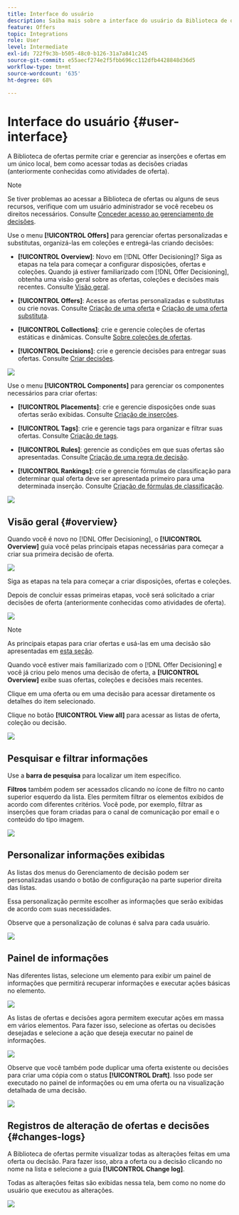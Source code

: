 ```yaml
---
title: Interface do usuário
description: Saiba mais sobre a interface do usuário da Biblioteca de ofertas.
feature: Offers
topic: Integrations
role: User
level: Intermediate
exl-id: 722f9c3b-b505-48c0-b126-31a7a841c245
source-git-commit: e55aecf274e2f5fbb696cc112dfb4428848d36d5
workflow-type: tm+mt
source-wordcount: '635'
ht-degree: 68%

---
```


# Interface do usuário {#user-interface}

A Biblioteca de ofertas permite criar e gerenciar as inserções e ofertas em um único local, bem como acessar todas as decisões criadas (anteriormente conhecidas como atividades de oferta).

>[!NOTE]
>
>Se tiver problemas ao acessar a Biblioteca de ofertas ou alguns de seus recursos, verifique com um usuário administrador se você recebeu os direitos necessários. Consulte [Conceder acesso ao gerenciamento de decisões](starting-offer-decisioning.md#granting-acess-to-decision-management).

Use o menu **[!UICONTROL Offers]** para gerenciar ofertas personalizadas e substitutas, organizá-las em coleções e entregá-las criando decisões:

* **[!UICONTROL Overview]**: Novo em [!DNL Offer Decisioning]? Siga as etapas na tela para começar a configurar disposições, ofertas e coleções. Quando já estiver familiarizado com [!DNL Offer Decisioning], obtenha uma visão geral sobre as ofertas, coleções e decisões mais recentes. Consulte [Visão geral](#overview).

* **[!UICONTROL Offers]**: Acesse as ofertas personalizadas e substitutas ou crie novas. Consulte [Criação de uma oferta](../offer-library/creating-personalized-offers.md) e [Criação de uma oferta substituta](../offer-library/creating-fallback-offers.md).

* **[!UICONTROL Collections]**: crie e gerencie coleções de ofertas estáticas e dinâmicas. Consulte [Sobre coleções de ofertas](../offer-library/creating-collections.md).

* **[!UICONTROL Decisions]**: crie e gerencie decisões para entregar suas ofertas. Consulte [Criar decisões](../offer-activities/create-offer-activities.md).

![](../../assets/offers_menu.png)

Use o menu **[!UICONTROL Components]** para gerenciar os componentes necessários para criar ofertas:

* **[!UICONTROL Placements]**: crie e gerencie disposições onde suas ofertas serão exibidas. Consulte [Criação de inserções](../offer-library/creating-placements.md).

* **[!UICONTROL Tags]**: crie e gerencie tags para organizar e filtrar suas ofertas. Consulte [Criação de tags](../offer-library/creating-tags.md).

* **[!UICONTROL Rules]**: gerencie as condições em que suas ofertas são apresentadas. Consulte [Criação de uma regra de decisão](../offer-library/creating-decision-rules.md).

* **[!UICONTROL Rankings]**: crie e gerencie fórmulas de classificação para determinar qual oferta deve ser apresentada primeiro para uma determinada inserção. Consulte [Criação de fórmulas de classificação](../offer-library/create-ranking-formulas.md).

![](../../assets/offer_activities.png)

## Visão geral {#overview}

Quando você é novo no [!DNL Offer Decisioning], o **[!UICONTROL Overview]** guia você pelas principais etapas necessárias para começar a criar sua primeira decisão de oferta.

![](../../assets/overview_onboarding.png)

Siga as etapas na tela para começar a criar disposições, ofertas e coleções.

Depois de concluir essas primeiras etapas, você será solicitado a criar decisões de oferta (anteriormente conhecidas como atividades de oferta).

![](../../assets/overview_collection-created.png)

>[!NOTE]
>
>As principais etapas para criar ofertas e usá-las em uma decisão são apresentadas em [esta seção](../offer-library/key-steps.md).

Quando você estiver mais familiarizado com o [!DNL Offer Decisioning] e você já criou pelo menos uma decisão de oferta, a **[!UICONTROL Overview]** exibe suas ofertas, coleções e decisões mais recentes.

Clique em uma oferta ou em uma decisão para acessar diretamente os detalhes do item selecionado.

Clique no botão **[!UICONTROL View all]** para acessar as listas de oferta, coleção ou decisão.

![](../../assets/overview_view-all.png)

## Pesquisar e filtrar informações

Use a **barra de pesquisa** para localizar um item específico.

**Filtros** também podem ser acessados clicando no ícone de filtro no canto superior esquerdo da lista. Eles permitem filtrar os elementos exibidos de acordo com diferentes critérios. Você pode, por exemplo, filtrar as inserções que foram criadas para o canal de comunicação por email e o conteúdo do tipo imagem.

![](../../assets/filters.png)

## Personalizar informações exibidas

As listas dos menus do Gerenciamento de decisão podem ser personalizadas usando o botão de configuração na parte superior direita das listas.

Essa personalização permite escolher as informações que serão exibidas de acordo com suas necessidades.

Observe que a personalização de colunas é salva para cada usuário.

![](../../assets/columns.png)

## Painel de informações

Nas diferentes listas, selecione um elemento para exibir um painel de informações que permitirá recuperar informações e executar ações básicas no elemento.

![](../../assets/information-pane.png)

As listas de ofertas e decisões agora permitem executar ações em massa em vários elementos. Para fazer isso, selecione as ofertas ou decisões desejadas e selecione a ação que deseja executar no painel de informações.

![](../../assets/bulk-actions.png)

Observe que você também pode duplicar uma oferta existente ou decisões para criar uma cópia com o status **[!UICONTROL Draft]**. Isso pode ser executado no painel de informações ou em uma oferta ou na visualização detalhada de uma decisão.

![](../../assets/duplicate-offer.png)

## Registros de alteração de ofertas e decisões {#changes-logs}

A Biblioteca de ofertas permite visualizar todas as alterações feitas em uma oferta ou decisão. Para fazer isso, abra a oferta ou a decisão clicando no nome na lista e selecione a guia **[!UICONTROL Change log]**.

Todas as alterações feitas são exibidas nessa tela, bem como no nome do usuário que executou as alterações.

![](../../assets/change-logs.png)

